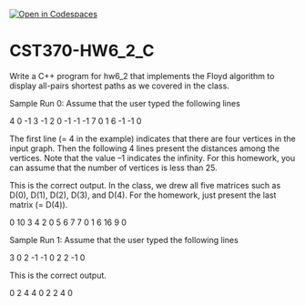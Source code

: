 [![Open in Codespaces](https://classroom.github.com/assets/launch-codespace-2972f46106e565e64193e422d61a12cf1da4916b45550586e14ef0a7c637dd04.svg)](https://classroom.github.com/open-in-codespaces?assignment_repo_id=16536539)
# CST370-HW6_2_C

Write a C++ program for hw6_2 that implements the Floyd algorithm to display all-pairs shortest paths as we covered in the class. 

Sample Run 0: Assume that the user typed the following lines

4
0 -1 3 -1
2 0 -1 -1
-1 7 0 1
6 -1 -1 0

The first line (= 4 in the example) indicates that there are four vertices in the input graph. Then the following 4 lines present the distances among the vertices. Note that the value –1 indicates the infinity. For this homework, you can assume that the number of vertices is less than 25.

This is the correct output. In the class, we drew all five matrices such as D(0), D(1), D(2), D(3), and D(4). For the homework, just present the last matrix (= D(4)).

0 10 3 4
2 0 5 6
7 7 0 1
6 16 9 0

Sample Run 1: Assume that the user typed the following lines

3
0 2 -1
-1 0 2
2 -1 0

This is the correct output.

0 2 4
4 0 2
2 4 0
